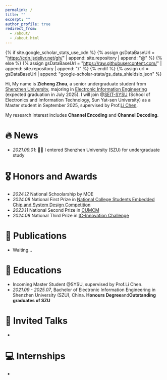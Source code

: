 ```yaml
---
permalink: /
title: ""
excerpt: ""
author_profile: true
redirect_from: 
  - /about/
  - /about.html
---
```


{% if site.google_scholar_stats_use_cdn %}
{% assign gsDataBaseUrl = "https://cdn.jsdelivr.net/gh/" | append: site.repository | append: "@" %}
{% else %}
{% assign gsDataBaseUrl = "https://raw.githubusercontent.com/" | append: site.repository | append: "/" %}
{% endif %}
{% assign url = gsDataBaseUrl | append: "google-scholar-stats/gs_data_shieldsio.json" %}

<span class='anchor' id='about-me'></span>

Hi, My name is **Zicheng Zhou**, a senior undergraduate student from [Shenzhen University](https://www.szu.edu.cn/), majoring in [Electronic Information Engineering](https://ceie.szu.edu.cn/) (expected graduation in July 2025). I will join @[SEIT-SYSU](https://seit.sysu.edu.cn/) (School of Electronics and Imformation Technology, Sun Yat-sen University) as a Master student in September 2025, supervised by Prof.[Li Chen](http://www.chencode.cn/). 

My research interest includes **Channel Encoding** and **Channel Decoding**. 


# 🔥 News
- *2021.09.01*:  🎉🎉 I entered Shenzhen University (SZU) for undergraduate study




# 🎖 Honors and Awards
- *2024.12* National Schoolarship by MOE
- *2024.08* National First Prize in [National College Students Embedded Chip and System Design Competition](http://www.socchina.net/home?trackType=2)
- *2023.11* National Second Prize in [CUMCM](https://www.mcm.edu.cn/html_cn/node/146e6423e285926f153ac66bdc80105d.html)
- *2024.08* National Third Prize in [IC-Innovation Challenge](http://univ.ciciec.com/)

  
# 📝 Publications 
- Waiting...

# 📖 Educations
- Incoming Master Student @SYSU, supervised by Prof.Li Chen.
- *2021.09 - 2025.07*, Bachelor of Electronic Information Engineering in Shenzhen University (SZU), China. **Honours Degree**and**Outstanding graduates of SZU**

# 💬 Invited Talks
- 

# 💻 Internships
- 
